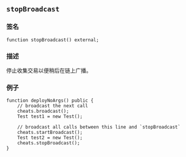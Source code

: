 ## `stopBroadcast`

### 签名
```solidity
function stopBroadcast() external;
```

### 描述

停止收集交易以便稍后在链上广播。

### 例子

```solidity
function deployNoArgs() public {
    // broadcast the next call
    cheats.broadcast();
    Test test1 = new Test();

    // broadcast all calls between this line and `stopBroadcast`
    cheats.startBroadcast();
    Test test2 = new Test();
    cheats.stopBroadcast();
}
```